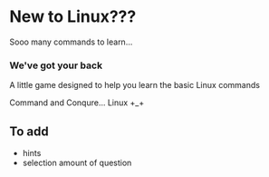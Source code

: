 # New to Linux???

Sooo many commands to learn...

### We've got your back

A little game designed to help you learn the basic Linux commands

Command and Conqure... Linux +_+

## To add

- hints
- selection amount of question
